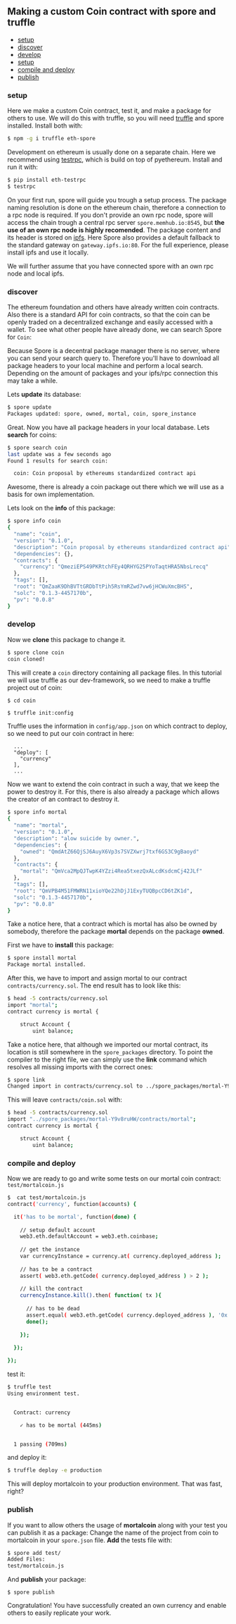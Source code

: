## Making a custom Coin contract with spore and truffle

<!-- One of the basic features of the blockchain technology was the idea of a decentral value exchange.  -->
<!-- Bitcoin in its basic interpretation represents a currency where a user ballance and can transfear  -->
<!-- it to another user. -->


- [setup](#setup)
- [discover](#discover)
- [develop](#develop)
- [setup](#setup)
- [compile and deploy](#compile-and-deploy)
- [publish](#publish)


### setup

Here we make a custom Coin contract, test it, and make a package for others to use.
We will do this with truffle, so you will need [truffle](https://github.com/ConsenSys/truffle) and 
spore installed. Install both with:

```bash
$ npm -g i truffle eth-spore
```

Development on ethereum is usually done on a separate chain. Here we recommend using
[testrpc](https://github.com/ConsenSys/eth&#45;testrpc), which is build
on top of pyethereum. Install and run it with:
```bash
$ pip install eth-testrpc
$ testrpc
```


On your first run, spore will guide you trough a setup process. The package naming resolution is done on the ethereum chain, therefore a connection to a rpc node is required. If you don't provide an own rpc node, spore will access the chain trough a central rpc server `spore.memhub.io:8545`, but **the use of an own rpc node is highly recomended**. The package content and its header is stored on [ipfs](ipfs.io). Here Spore also provides a default fallback to the standard gateway on `gateway.ipfs.io:80`. For the full experience, please install ipfs and use it locally. 

We will further assume that you have connected spore with an own rpc node and local ipfs.



<!--  Contracts in ethereum are compiled down to an assembly like language for the EVM (Ethereum Virtual Machine) where the code is executed. Ethereums special feature is that every code execution is timestaped  -->

### discover

The ethereum foundation and others have already written coin contracts. Also there is a standard API for coin contracts, so that the coin can be openly traded on a decentralized exchange and easily accessed with a wallet. To see what other people have already done, we can search Spore for `Coin`:

Because Spore is a decentral package manager there is no server, where you can send your search query to. Therefore you'll have to download all package headers to your local machine and perform a local search. Depending on the amount of packages and your ipfs/rpc connection this may take a while.

Lets **update** its database:

```bash
$ spore update 
Packages updated: spore, owned, mortal, coin, spore_instance

```

Great. Now you have all package headers in your local database. Lets **search** for coins:


```bash
$ spore search coin
last update was a few seconds ago
Found 1 results for search coin: 

  coin: Coin proposal by ethereums standardized contract api

```

Awesome, there is already a coin package out there which we will use as a basis for own implementation.

Lets look on the **info** of this package:

```bash
$ spore info coin 
{
  "name": "coin",
  "version": "0.1.0",
  "description": "Coin proposal by ethereums standardized contract api",
  "dependencies": {},
  "contracts": {
    "currency": "QmeziEPS49PKRtchFEy4QRHYG25PYoTaqtHRA5NbsLrecq"
  },
  "tags": [],
  "root": "QmZaaK9DhBVTtGRDbTtPih5RsYmRZwd7vw6jHCWuXmcBHS",
  "solc": "0.1.3-4457170b",
  "pv": "0.0.8"
}

```

### develop

Now we **clone** this package to change it.

```bash
$ spore clone coin 
coin cloned!

```

This will create a `coin` directory containing all package files. In this tutorial
we will use truffle as our dev-framework, so we need to make a truffle project out of coin:

```
$ cd coin
```

```bash
$ truffle init:config 

```

Truffle uses the information in `config/app.json` on which contract to deploy, so we need to put our coin contract in here:



```
  ...
  "deploy": [
    "currency"
  ],
  ...
```

Now we want to extend the coin contract in such a way, that we keep the power to destroy it.
For this, there is also already a package which allows the creator of an contract to destroy it.

```bash
$ spore info mortal 
{
  "name": "mortal",
  "version": "0.1.0",
  "description": "alow suicide by owner.",
  "dependencies": {
    "owned": "QmdAtZ66QjSJ6AuyX6Vp3s7SVZXwrj7txf6GS3C9gBaoyd"
  },
  "contracts": {
    "mortal": "QmVca2MpQJTwpK4YZzi4Rea5txezQxALcdKsdcmCj42JLf"
  },
  "tags": [],
  "root": "QmVPB4M51FMWRN11xioYQe22hDjJ1ExyTUQBpcCD6tZK1d",
  "solc": "0.1.3-4457170b",
  "pv": "0.0.8"
}

```

Take a notice here, that a contract which is mortal has also be owned by somebody, 
therefore the package **mortal** depends on the package **owned**.

First we have to **install** this package:

```bash
$ spore install mortal 
Package mortal installed.

```

After this, we have to import and assign mortal to our contract `contracts/currency.sol`. The end result has to look like this:



```bash
$ head -5 contracts/currency.sol
import "mortal";
contract currency is mortal {

    struct Account {
        uint balance;

```

Take a notice here, that although we imported our mortal contract, its location 
is still somewhere in the `spore_packages` directory. To point the compiler
to the right file, we can simply use the **link** command which resolves all
missing imports with the correct ones:

```bash
$ spore link 
Changed import in contracts/currency.sol to ../spore_packages/mortal-Y9v8ruHW/contracts/mortal

```

This will leave `contracts/coin.sol` with: 

```bash
$ head -5 contracts/currency.sol 
import "../spore_packages/mortal-Y9v8ruHW/contracts/mortal";
contract currency is mortal {

    struct Account {
        uint balance;

```

### compile and deploy
Now we are ready to go and write some tests on our mortal coin contract:
`test/mortalcoin.js`




```bash
$  cat test/mortalcoin.js 
contract('currency', function(accounts) {

  it('has to be mortal', function(done) {
    
    // setup default account
    web3.eth.defaultAccount = web3.eth.coinbase;
    
    // get the instance
    var currencyInstance = currency.at( currency.deployed_address );
    
    // has to be a contract
    assert( web3.eth.getCode( currency.deployed_address ) > 2 );
    
    // kill the contract
    currencyInstance.kill().then( function( tx ){
      
      // has to be dead
      assert.equal( web3.eth.getCode( currency.deployed_address ), '0x' );
      done();
      
    });
    
  }); 

});


```

test it:
```bash
$ truffle test 
Using environment test.


  Contract: currency
    ✓ has to be mortal (445ms)


  1 passing (709ms)


```

and deploy it:

```bash
$ truffle deploy -e production
```

This will deploy mortalcoin to your production environment. 
That was fast, right?

### publish
If you want to allow others the usage of **mortalcoin** along with your test
you can publish it as a package:
Change the name of the project from coin to mortalcoin in your `spore.json` file.
**Add** the tests file with:

```bash
$ spore add test/ 
Added Files:
test/mortalcoin.js

```

And **publish** your package:

```
$ spore publish 
```

Congratulation! 
You have successfully created an own currency and enable others to easily replicate your work.
